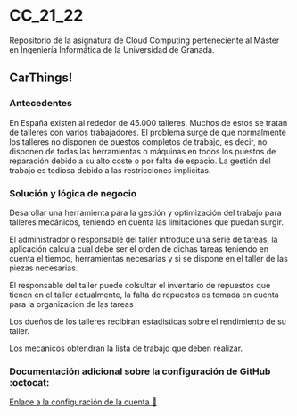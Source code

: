 
# CC_21_22

Repositorio de la asignatura de Cloud Computing perteneciente al Máster en Ingeniería Informática de la Universidad de Granada.


## CarThings!

### Antecedentes

En España existen al rededor de 45.000 talleres. Muchos de estos se tratan de talleres con varios trabajadores. El problema surge de que normalmente los talleres no disponen de puestos completos de trabajo, es decir, no disponen de todas las herramientas o máquinas en todos los puestos de reparación debido a su alto coste o por falta de espacio. La gestión del trabajo es tediosa debido a las restricciones implicitas.

### Solución y lógica de negocio

Desarollar una herramienta para la gestión y optimización del trabajo para talleres mecánicos, teniendo en cuenta las limitaciones que puedan surgir.

El administrador o responsable del taller introduce una serie de tareas, la aplicación calcula cual debe ser el orden de dichas tareas teniendo en cuenta el tiempo, herramientas necesarias y si se dispone en el taller de las piezas necesarias.

El responsable del taller puede colsultar el inventario de repuestos que tienen en el taller actualmente, la falta de repuestos es tomada en cuenta para la organizacion de las tareas

Los dueños de los talleres recibiran estadisticas sobre el rendimiento de su taller.

Los mecanicos obtendran la lista de trabajo que deben realizar.


### Documentación adicional sobre la configuración de GitHub :octocat:
[Enlace a la configuración de la cuenta :wrench:](https://github.com/MenaBarrera/CC_21_22/blob/main/documentacion/configuracion_github.md)



